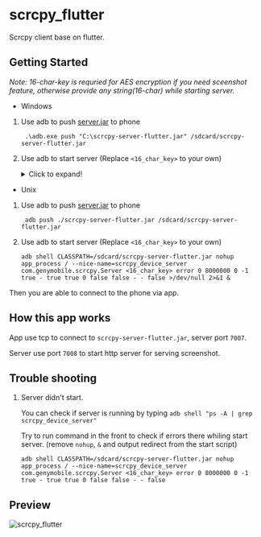 # scrcpy_flutter

Scrcpy client base on flutter.

## Getting Started 
*Note: 16-char-key is requried for AES encryption if you need sceenshot feature, otherwise provide any string(16-char) while starting server.*


- Windows 

1. Use adb to push [server.jar](https://github.com/diyews/scrcpy/releases) to phone
    
        .\adb.exe push "C:\scrcpy-server-flutter.jar" /sdcard/scrcpy-server-flutter.jar
    
1. Use adb to start server (Replace `<16_char_key>` to your own)
    
    <details>
        <summary>Click to expand!</summary>
    
      ``.\adb.exe shell CLASSPATH=/sdcard/scrcpy-server-flutter.jar nohup app_process / --nice-name=scrcpy_device_server com.genymobile.scrcpy.Server <16_char_key> error 0 8000000 0 -1 true - true true 0 false false - - false `>/dev/null 2`>`&1 `& ``
    
    (Above `powershell.exe` use `` ` `` to escape character, in `cmd.exe` it is `` ^ ``)
    </details>
    
- Unix    
1. Use adb to push [server.jar](https://github.com/diyews/scrcpy/releases) to phone
    
        adb push ./scrcpy-server-flutter.jar /sdcard/scrcpy-server-flutter.jar
    
1. Use adb to start server (Replace `<16_char_key>` to your own)

    ``adb shell CLASSPATH=/sdcard/scrcpy-server-flutter.jar nohup app_process / --nice-name=scrcpy_device_server com.genymobile.scrcpy.Server <16_char_key> error 0 8000000 0 -1 true - true true 0 false false - - false >/dev/null 2>&1 & ``

Then you are able to connect to the phone via app.

## How this app works
App use tcp to connect to `scrcpy-server-flutter.jar`, server port `7007`.

Server use port `7008` to start http server for serving screenshot.

## Trouble shooting

1. Server didn't start. 

    You can check if server is running by typing `adb shell "ps -A | grep scrcpy_device_server"`

    Try to run command in the front to check if errors there whiling start server. (remove `nohup`, `&` and output redirect from the start script)
    
    `adb shell CLASSPATH=/sdcard/scrcpy-server-flutter.jar nohup app_process / --nice-name=scrcpy_device_server com.genymobile.scrcpy.Server <16_char_key> error 0 8000000 0 -1 true - true true 0 false false - - false`
    
## Preview
![scrcpy_flutter](https://user-images.githubusercontent.com/35769340/155541745-b1bf15d8-8269-46ae-9fc4-e7f90a559672.gif)
  
